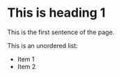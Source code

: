 # This is heading 1

This is the first sentence of the page.

This is an unordered list:
- Item 1 
- Item 2
